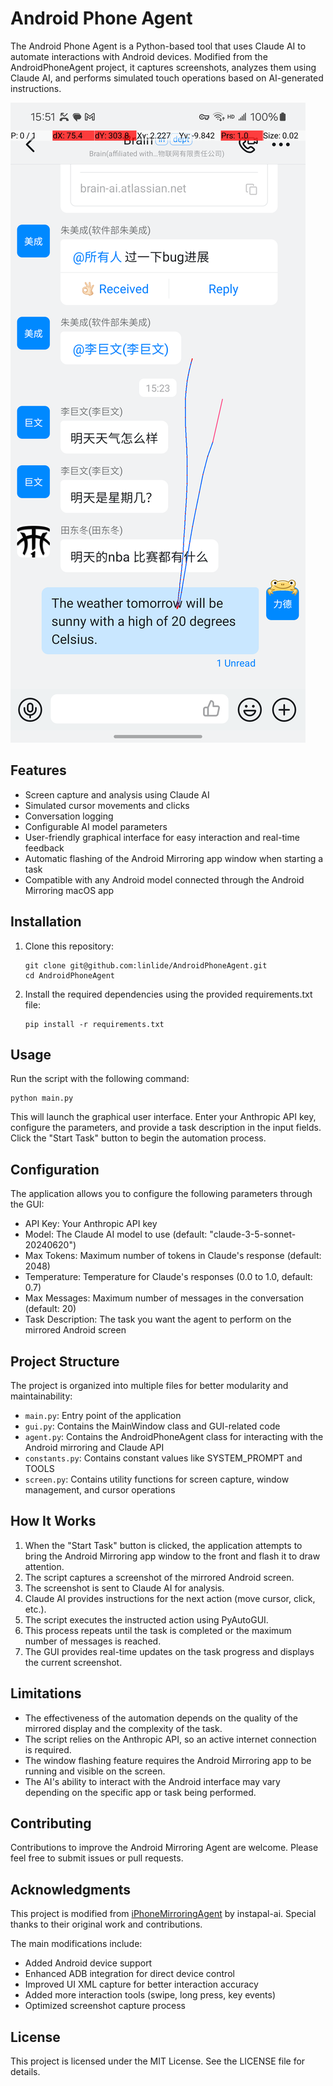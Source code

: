 # Android Phone Agent

The Android Phone Agent is a Python-based tool that uses Claude AI to automate interactions with Android devices. Modified from the AndroidPhoneAgent project, it captures screenshots, analyzes them using Claude AI, and performs simulated touch operations based on AI-generated instructions.

![Android Phone Agent Screenshot](Screenshot.png)

## Features

- Screen capture and analysis using Claude AI
- Simulated cursor movements and clicks
- Conversation logging
- Configurable AI model parameters
- User-friendly graphical interface for easy interaction and real-time feedback
- Automatic flashing of the Android Mirroring app window when starting a task
- Compatible with any Android model connected through the Android Mirroring macOS app

## Installation

1. Clone this repository:
   ```
   git clone git@github.com:linlide/AndroidPhoneAgent.git
   cd AndroidPhoneAgent
   ```

2. Install the required dependencies using the provided requirements.txt file:
   ```
   pip install -r requirements.txt
   ```

## Usage

Run the script with the following command:

```
python main.py
```

This will launch the graphical user interface. Enter your Anthropic API key, configure the parameters, and provide a task description in the input fields. Click the "Start Task" button to begin the automation process.

## Configuration

The application allows you to configure the following parameters through the GUI:

- API Key: Your Anthropic API key
- Model: The Claude AI model to use (default: "claude-3-5-sonnet-20240620")
- Max Tokens: Maximum number of tokens in Claude's response (default: 2048)
- Temperature: Temperature for Claude's responses (0.0 to 1.0, default: 0.7)
- Max Messages: Maximum number of messages in the conversation (default: 20)
- Task Description: The task you want the agent to perform on the mirrored Android screen

## Project Structure

The project is organized into multiple files for better modularity and maintainability:

- `main.py`: Entry point of the application
- `gui.py`: Contains the MainWindow class and GUI-related code
- `agent.py`: Contains the AndroidPhoneAgent class for interacting with the Android mirroring and Claude API
- `constants.py`: Contains constant values like SYSTEM_PROMPT and TOOLS
- `screen.py`: Contains utility functions for screen capture, window management, and cursor operations

## How It Works

1. When the "Start Task" button is clicked, the application attempts to bring the Android Mirroring app window to the front and flash it to draw attention.
2. The script captures a screenshot of the mirrored Android screen.
3. The screenshot is sent to Claude AI for analysis.
4. Claude AI provides instructions for the next action (move cursor, click, etc.).
5. The script executes the instructed action using PyAutoGUI.
6. This process repeats until the task is completed or the maximum number of messages is reached.
7. The GUI provides real-time updates on the task progress and displays the current screenshot.

## Limitations

- The effectiveness of the automation depends on the quality of the mirrored display and the complexity of the task.
- The script relies on the Anthropic API, so an active internet connection is required.
- The window flashing feature requires the Android Mirroring app to be running and visible on the screen.
- The AI's ability to interact with the Android interface may vary depending on the specific app or task being performed.

## Contributing

Contributions to improve the Android Mirroring Agent are welcome. Please feel free to submit issues or pull requests.

## Acknowledgments

This project is modified from [iPhoneMirroringAgent](https://github.com/instapal-ai/iPhoneMirroringAgent) by instapal-ai. Special thanks to their original work and contributions.

The main modifications include:
- Added Android device support
- Enhanced ADB integration for direct device control
- Improved UI XML capture for better interaction accuracy
- Added more interaction tools (swipe, long press, key events)
- Optimized screenshot capture process

## License

This project is licensed under the MIT License. See the LICENSE file for details.